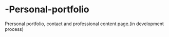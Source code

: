 # -Personal-portfolio
Prersonal portfolio, contact and professional content page.(in development process)
